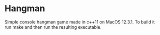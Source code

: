 # Hangman

Simple console hangman game made in c++11 on MacOS 12.3.1. To build it run make and then run the resulting executable.
